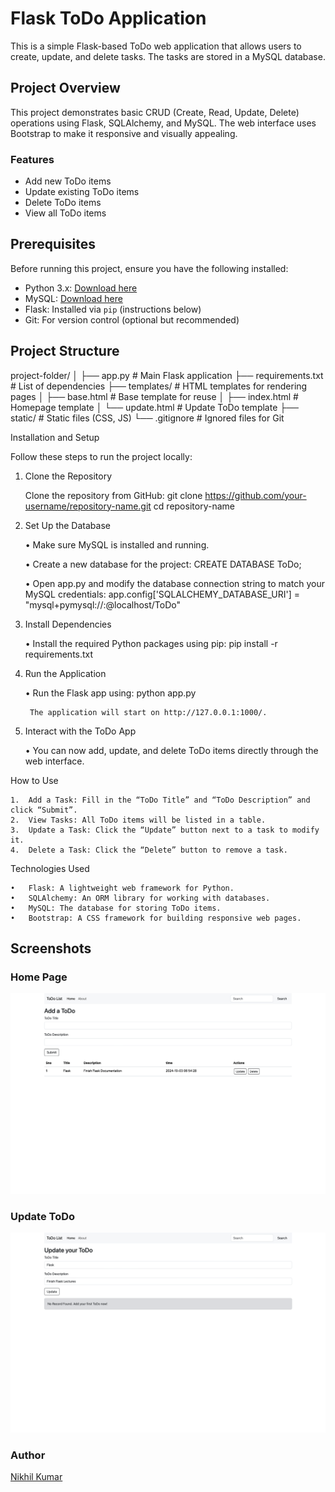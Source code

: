 # Flask ToDo Application

This is a simple Flask-based ToDo web application that allows users to create, update, and delete tasks. The tasks are stored in a MySQL database.

## Project Overview

This project demonstrates basic CRUD (Create, Read, Update, Delete) operations using Flask, SQLAlchemy, and MySQL. The web interface uses Bootstrap to make it responsive and visually appealing.

### Features

- Add new ToDo items
- Update existing ToDo items
- Delete ToDo items
- View all ToDo items

## Prerequisites

Before running this project, ensure you have the following installed:

- Python 3.x: [Download here](https://www.python.org/downloads/)
- MySQL: [Download here](https://dev.mysql.com/downloads/installer/)
- Flask: Installed via `pip` (instructions below)
- Git: For version control (optional but recommended)

## Project Structure

project-folder/
│
├── app.py              # Main Flask application
├── requirements.txt    # List of dependencies
├── templates/          # HTML templates for rendering pages
│   ├── base.html       # Base template for reuse
│   ├── index.html      # Homepage template
│   └── update.html     # Update ToDo template
├── static/             # Static files (CSS, JS)
└── .gitignore          # Ignored files for Git

Installation and Setup

Follow these steps to run the project locally:

1. Clone the Repository

    Clone the repository from GitHub:
        git clone https://github.com/your-username/repository-name.git
        cd repository-name

2. Set Up the Database

	•	Make sure MySQL is installed and running.

	•	Create a new database for the project:
            CREATE DATABASE ToDo;

	•	Open app.py and modify the database connection string to match your MySQL credentials:
            app.config['SQLALCHEMY_DATABASE_URI'] = "mysql+pymysql://<username>:<password>@localhost/ToDo"

3. Install Dependencies

    •   Install the required Python packages using pip:
            pip install -r requirements.txt

4. Run the Application

    •   Run the Flask app using:
            python app.py
        
        The application will start on http://127.0.0.1:1000/.

5. Interact with the ToDo App

    •   You can now add, update, and delete ToDo items directly through the web interface.

How to Use

	1.	Add a Task: Fill in the “ToDo Title” and “ToDo Description” and click “Submit”.
	2.	View Tasks: All ToDo items will be listed in a table.
	3.	Update a Task: Click the “Update” button next to a task to modify it.
	4.	Delete a Task: Click the “Delete” button to remove a task.

Technologies Used

	•	Flask: A lightweight web framework for Python.
	•	SQLAlchemy: An ORM library for working with databases.
	•	MySQL: The database for storing ToDo items.
	•	Bootstrap: A CSS framework for building responsive web pages.

## Screenshots

### Home Page

![Home Page](./screenshots/homepage.png)

### Update ToDo

![Update Page](screenshots/updatepage.png)


### Author

[Nikhil Kumar](https://github.com/sawarn-nik)
